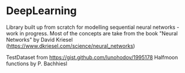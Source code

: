 # DeepLearning
Library built up from scratch for modelling sequential neural networks - work in progress.
Most of the concepts are take from the book "Neural Networks" by David Kriesel (https://www.dkriesel.com/science/neural_networks)

TestDataset from https://gist.github.com/lunohodov/1995178
Halfmoon functions by P. Bachhiesl
